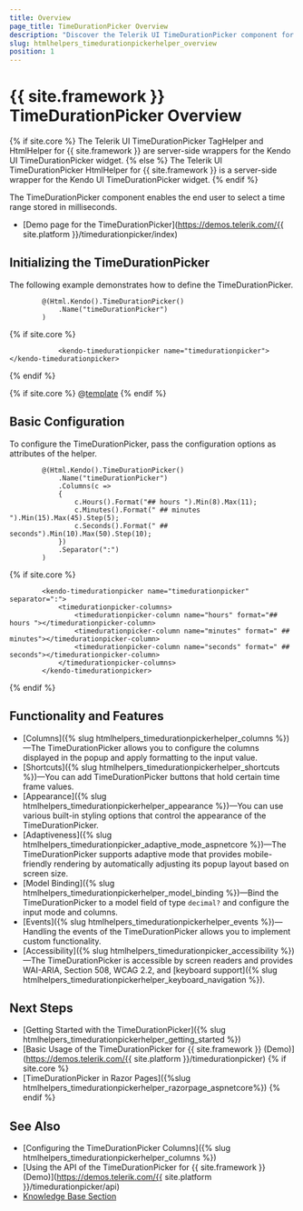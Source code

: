 ```yaml
---
title: Overview
page_title: TimeDurationPicker Overview
description: "Discover the Telerik UI TimeDurationPicker component for {{ site.framework }} that allows you to configure the appearance of the popup and its displayed columns."
slug: htmlhelpers_timedurationpickerhelper_overview
position: 1
---
```


# {{ site.framework }} TimeDurationPicker Overview

{% if site.core %}
The Telerik UI TimeDurationPicker TagHelper and HtmlHelper for {{ site.framework }} are server-side wrappers for the Kendo UI TimeDurationPicker widget.
{% else %}
The Telerik UI TimeDurationPicker HtmlHelper for {{ site.framework }} is a server-side wrapper for the Kendo UI TimeDurationPicker widget.
{% endif %}

The TimeDurationPicker component enables the end user to select a time range stored in milliseconds.

* [Demo page for the TimeDurationPicker](https://demos.telerik.com/{{ site.platform }}/timedurationpicker/index)

## Initializing the TimeDurationPicker

The following example demonstrates how to define the TimeDurationPicker.

```HtmlHelper
        @(Html.Kendo().TimeDurationPicker()
			.Name("timeDurationPicker")
        )
```
{% if site.core %}
```TagHelper
            <kendo-timedurationpicker name="timedurationpicker"></kendo-timedurationpicker>
```
{% endif %}

{% if site.core %}
@[template](/_contentTemplates/core/declarative-initialization-note.md#declarative-initialization-note)
{% endif %}

## Basic Configuration

To configure the TimeDurationPicker, pass the configuration options as attributes of the helper.

```HtmlHelper
        @(Html.Kendo().TimeDurationPicker()
			.Name("timeDurationPicker")
			.Columns(c =>
			{
				c.Hours().Format("## hours ").Min(8).Max(11);
				c.Minutes().Format(" ## minutes ").Min(15).Max(45).Step(5);
				c.Seconds().Format(" ## seconds").Min(10).Max(50).Step(10);
			})
			.Separator(":")
        )
```
{% if site.core %}
```TagHelper
        <kendo-timedurationpicker name="timedurationpicker" separator=":">
            <timedurationpicker-columns>
                <timedurationpicker-column name="hours" format="## hours "></timedurationpicker-column>
                <timedurationpicker-column name="minutes" format=" ## minutes"></timedurationpicker-column>
                <timedurationpicker-column name="seconds" format=" ## seconds"></timedurationpicker-column>
            </timedurationpicker-columns>
        </kendo-timedurationpicker>
```
{% endif %}

## Functionality and Features

* [Columns]({% slug htmlhelpers_timedurationpickerhelper_columns %})&mdash;The TimeDurationPicker allows you to configure the columns displayed in the popup and apply formatting to the input value.
* [Shortcuts]({% slug htmlhelpers_timedurationpickerhelper_shortcuts %})&mdash;You can add TimeDurationPicker buttons that hold certain time frame values.
* [Appearance]({% slug htmlhelpers_timedurationpickerhelper_appearance %})&mdash;You can use various built-in styling options that control the appearance of the TimeDurationPicker.
* [Adaptiveness]({% slug htmlhelpers_timedurationpicker_adaptive_mode_aspnetcore %})&mdash;The TimeDurationPicker supports adaptive mode that provides mobile-friendly rendering by automatically adjusting its popup layout based on screen size.
* [Model Binding]({% slug htmlhelpers_timedurationpickerhelper_model_binding %})&mdash;Bind the TimeDurationPicker to a model field of type `decimal?` and configure the input mode and columns.
* [Events]({% slug htmlhelpers_timedurationpickerhelper_events %})&mdash;Handling the events of the TimeDurationPicker allows you to implement custom functionality.
* [Accessibility]({% slug htmlhelpers_timedurationpicker_accessibility %})&mdash;The TimeDurationPicker is accessible by screen readers and provides WAI-ARIA, Section 508, WCAG 2.2, and [keyboard support]({% slug htmlhelpers_timedurationpickerhelper_keyboard_navigation %}).

## Next Steps

* [Getting Started with the TimeDurationPicker]({% slug htmlhelpers_timedurationpickerhelper_getting_started %})
* [Basic Usage of the TimeDurationPicker for {{ site.framework }} (Demo)](https://demos.telerik.com/{{ site.platform }}/timedurationpicker)
{% if site.core %}
* [TimeDurationPicker in Razor Pages]({%slug htmlhelpers_timedurationpickerhelper_razorpage_aspnetcore%})
{% endif %}



## See Also

* [Configuring the TimeDurationPicker Columns]({% slug htmlhelpers_timedurationpickerhelper_columns %})
* [Using the API of the TimeDurationPicker for {{ site.framework }} (Demo)](https://demos.telerik.com/{{ site.platform }}/timedurationpicker/api)
* [Knowledge Base Section](/knowledge-base)
